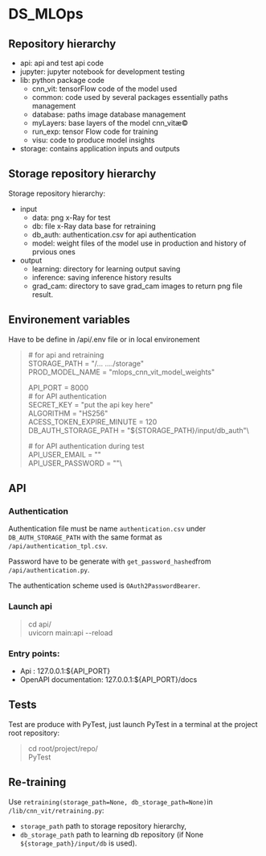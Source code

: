 # DS_MLOps

## Repository hierarchy
* api: api and test api code
* jupyter: jupyter notebook for development testing
* lib: python package code
    * cnn_vit: tensorFlow code of the model used
    * common: code used by several packages essentially paths management
    * database: paths image database management
    * myLayers: base layers of the model cnn_vitæ©
    * run_exp: tensor Flow code for training
    * visu: code to produce model insights
* storage: contains application inputs and outputs 

## Storage repository hierarchy
Storage repository hierarchy:
* input
    * data: png x-Ray for test
    * db: file x-Ray data base for retraining
    * db_auth: authentication.csv for api authentication
    * model: weight files of the model use in production and history of prvious ones
* output
    * learning: directory for learning output saving
    * inference: saving inference history results
    * grad_cam: directory to save grad_cam images to return png file result.


## Environement variables
Have to be define in /api/.env file or in local environement
> 
> \# for api and retraining\
> STORAGE_PATH = "/... ..../storage"\
> PROD_MODEL_NAME = "mlops_cnn_vit_model_weights"
>
> API_PORT = 8000\
> \# for API authentication\
> SECRET_KEY = "put the api key here"\
> ALGORITHM = "HS256"\
> ACESS_TOKEN_EXPIRE_MINUTE = 120\
> DB_AUTH_STORAGE_PATH = "${STORAGE_PATH}/input/db_auth"\
>
> \# for API authentication during test\
> API_USER_EMAIL = ""\
> API_USER_PASSWORD = ""\
>

## API

### Authentication
Authentication file must be name `authentication.csv` under `DB_AUTH_STORAGE_PATH` with the same format as `/api/authentication_tpl.csv`.

Password have to be generate with `get_password_hashed`from `/api/authentication.py`.

The authentication scheme used is `OAuth2PasswordBearer`.

### Launch api
>
> cd api/\
> uvicorn main:api --reload
>

### Entry points:
* Api : 127.0.0.1:${API_PORT}
* OpenAPI documentation: 127.0.0.1:${API_PORT}/docs

## Tests
Test are produce with PyTest, just launch PyTest in a terminal at the project root repository:
>
> cd root/project/repo/\
> PyTest
>

## Re-training
Use `retraining(storage_path=None, db_storage_path=None)`in `/lib/cnn_vit/retraining.py`:
* `storage_path` path to storage repository hierarchy,
* `db_storage_path` path to learning db repository (if None `${storage_path}/input/db` is used).


